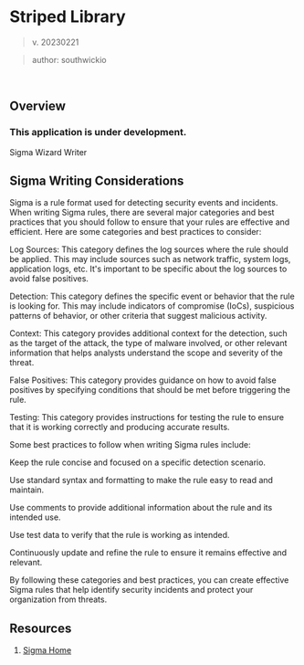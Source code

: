 # Striped Library
> v. 20230221

> author: southwickio

<br>

## Overview
### This application is under development.
Sigma Wizard Writer

## Sigma Writing Considerations
Sigma is a rule format used for detecting security events and incidents. When writing Sigma rules, there are several major categories and best practices that you should follow to ensure that your rules are effective and efficient. Here are some categories and best practices to consider:

Log Sources: This category defines the log sources where the rule should be applied. This may include sources such as network traffic, system logs, application logs, etc. It's important to be specific about the log sources to avoid false positives.

Detection: This category defines the specific event or behavior that the rule is looking for. This may include indicators of compromise (IoCs), suspicious patterns of behavior, or other criteria that suggest malicious activity.

Context: This category provides additional context for the detection, such as the target of the attack, the type of malware involved, or other relevant information that helps analysts understand the scope and severity of the threat.

False Positives: This category provides guidance on how to avoid false positives by specifying conditions that should be met before triggering the rule.

Testing: This category provides instructions for testing the rule to ensure that it is working correctly and producing accurate results.

Some best practices to follow when writing Sigma rules include:

Keep the rule concise and focused on a specific detection scenario.

Use standard syntax and formatting to make the rule easy to read and maintain.

Use comments to provide additional information about the rule and its intended use.

Use test data to verify that the rule is working as intended.

Continuously update and refine the rule to ensure it remains effective and relevant.

By following these categories and best practices, you can create effective Sigma rules that help identify security incidents and protect your organization from threats.


## Resources
1. [Sigma Home](https://github.com/SigmaHQ/sigma)